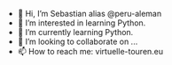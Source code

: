- 👋 Hi, I’m Sebastian alias @peru-aleman
- 👀 I’m interested in learning Python.
- 🌱 I’m currently learning Python.
- 💞️ I’m looking to collaborate on ...
- 📫 How to reach me: virtuelle-touren.eu

<!---
peru-aleman/peru-aleman is a ✨ special ✨ repository because its `README.md` (this file) appears on your GitHub profile.
You can click the Preview link to take a look at your changes.
--->
